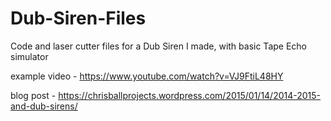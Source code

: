 # Dub-Siren-Files
Code and laser cutter files for a Dub Siren I made, with basic Tape Echo simulator

example video - https://www.youtube.com/watch?v=VJ9FtiL48HY

blog post - https://chrisballprojects.wordpress.com/2015/01/14/2014-2015-and-dub-sirens/


